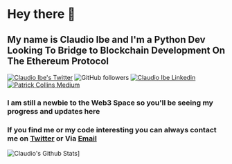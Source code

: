 # Hey there 👋
## My name is Claudio Ibe and I'm a Python Dev Looking To Bridge to Blockchain Development On The Ethereum Protocol
[![Claudio Ibe's Twitter](https://img.shields.io/badge/Twitter-1DA1F2?style=for-the-badge&logo=twitter&logoColor=white)](https://twitter.com/Claudio_TheDev) ![GitHub followers](https://img.shields.io/github/followers/Claudioibe?style=for-the-badge) [![Claudio Ibe Linkedin](https://img.shields.io/badge/LinkedIn-0077B5?style=for-the-badge&logo=linkedin&logoColor=white)](https://www.linkedin.com/in/claudio-ibe-219057173/) 
[![Patrick Collins Medium](https://img.shields.io/badge/Medium-000000?style=for-the-badge&logo=medium&logoColor=white)](https://medium.com/@drealclaudio)
### I am still a newbie to the Web3 Space so you'll be seeing my progress and updates here
### If you find me or my code interesting you can always contact me on [Twitter](twitter.com/Claudio_TheDev) or Via [Email](mailto:drealclaudio@gmail.com)


![Claudio's Github Stats](https://github-readme-stats.vercel.app/api?username=Claudioibe)]

